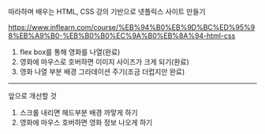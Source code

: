 따라하며 배우는 HTML, CSS 강의 기반으로 넷플릭스 사이트 만들기

https://www.inflearn.com/course/%EB%94%B0%EB%9D%BC%ED%95%98%EB%A9%B0-%EB%B0%B0%EC%9A%B0%EB%8A%94-html-css

1. flex box를 통해 영화를 나열(완료)
2. 영화에 마우스로 호버하면 이미지 사이즈가 크게 되기(완료)
3. 영화 나열 부분 배경 그라데이션 주기(조금 더럽지만 완료)
----------------------------------------------------------
앞으로 개선할 것
1. 스크롤 내리면 헤드부분 배경 까맣게 하기
2. 영화에 마우스 호버하면 영화 정보 나오게 하기
